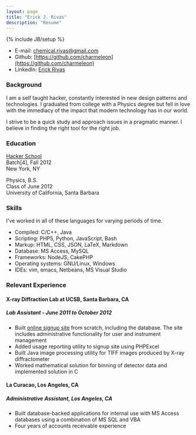 ```yaml
---
layout: page
title: "Erick J. Rivas"
description: "Resume"
---
```

{% include JB/setup %}

* E-mail: [chemical.rivas@gmail.com](mailto:chemical.rivas@gmail.com)
* Github: [https://github.com/charmeleon](https://github.com/charmeleon)
* LinkedIn: [Erick Rivas](http://www.linkedin.com/pub/erick-rivas/54/766/a65)

### Background

I am a self taught hacker, constantly interested in new design patterns
and technologies. I graduated from college with a Physics degree but fell in
love with the immediacy of the impact that modern technology has in our world.

I strive to be a quick study and approach issues in a pragmatic manner. I 
believe in finding the right tool for the right job.

### Education

[Hacker School](https://www.hackerschool.com/)  
Batch\[4\], Fall 2012  
New York, NY  

Physics, B.S.  
Class of June 2012  
University of California, Santa Barbara  

### Skills

I've worked in all of these languages for varying periods of time.
* Compiled: C/C++, Java
* Scripting: PHP5, Python, JavaScript, Bash
* Markup: HTML, CSS, JSON, LaTeX, Markdown
* Database: MS Access, MySQL
* Frameworks: NodeJS, CakePHP
* Operating systems: GNU/Linux, Windows
* IDEs: vim, emacs, Netbeans, MS Visual Studio

### Relevant Experience

#### X-ray Diffraction Lab at UCSB, Santa Barbara, CA

##### Lab Assistant - June 2011 to October 2012

* Built [online signup site](http://rake.mrl.ucsb.edu) from scratch,
including the database. The site includes administrative functionality
for user and instrument management
* Added usage reporting utility to signup site using PHPExcel
* Built Java image processing utility for TIFF images produced by X-ray
diffractometer
* Worked mathematical solution for binning of detector data and implemented
solution in C

#### La Curacao, Los Angeles, CA

##### Administrative Assistant, Los Angeles, CA

* Built database-backed applications for internal use with MS Access databases
using a combination of MS SQL and VBA
* Four years of accounts receivable experience
